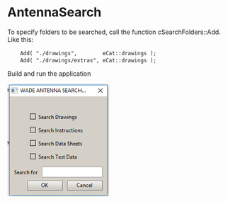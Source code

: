 # AntennaSearch

To specify folders to be searched, call the function cSearchFolders::Add.  Like this:

        Add( "./drawings",        eCat::drawings );
        Add( "./drawings/extras", eCat::drawings );
        
Build and run the application

![Screenshot](https://github.com/JamesBremner/AntennaSearch/blob/master/doc/Capture.PNG)

